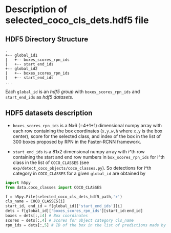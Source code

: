 # Description of selected_coco_cls_dets.hdf5 file

## HDF5 Directory Structure
```
.
+-- global_id1
|   +-- boxes_scores_rpn_ids
|   +-- start_end_ids
+-- global_id2
|   +-- boxes_scores_rpn_ids
|   +-- start_end_ids
...
```
Each `global_id` is an *hdf5 group* with `boxes_scores_rpn_ids` and `start_end_ids` as *hdf5 datasets*.

## HDF5 datasets description
- `boxes_scores_rpn_ids` is a Nx6 (=4+1+1) dimensional numpy array with each row containing the box coordinates (`x,y,w,h` where `x,y` is the box center), score for the selected class, and index of the box in the list of 300 boxes proposed by RPN in the Faster-RCNN framework. 

- `start_end_ids` is a 81x2 dimensional numpy array with i^th row containing the start and end row numbers in `box_scores_rpn_ids` for i^th class in the list of `COCO_CLASSES` (see `exp/detect_coco_objects/coco_classes.py`). So detections for i^th category in `COCO_CLASSES` for a given `global_id` are obtained by 

```python
import h5py
from data.coco_classes import COCO_CLASSES

f = h5py.File(selected_coco_cls_dets_hdf5_path,'r')
cls_name = COCO_CLASSES[i]
start_id, end_id = f[global_id]['start_end_ids'][i]
dets = f[global_id]['boxes_scores_rpn_ids'][start_id:end_id]
boxes = dets[:,:4] # Box coordinates
scores = dets[:,4] # Scores for object category cls_name
rpn_ids = dets[:,5] # ID of the box in the list of predictions made by faster-rcnn (an integer in [0,300))
```